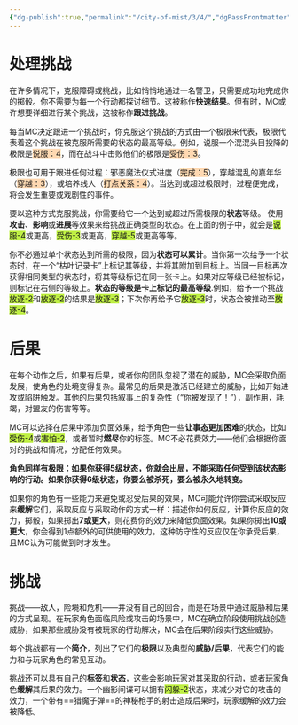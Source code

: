 ```yaml
---
{"dg-publish":true,"permalink":"/city-of-mist/3/4/","dgPassFrontmatter":true}
---
```


# 处理挑战
在许多情况下，克服障碍或挑战，比如悄悄地通过一名警卫，只需要成功地完成你的掷骰。你不需要为每一个行动都探讨细节。这被称作**快速结果**。但有时，MC或许想要详细进行某个挑战，这被称作**跟进挑战**。

每当MC决定跟进一个挑战时，你克服这个挑战的方式由一个极限来代表，极限代表着这个挑战在被克服所需要的状态的最高等级。例如，说服一个混混头目投降的极限是<span style="background:#ffd8b1">说服：4</span>，而在战斗中击败他们的极限是<span style="background:#ffd8b1">受伤：3</span>。

极限也可用于跟进任何过程：邪恶魔法仪式进度（<span style="background:#ffd8b1">完成：5</span>），穿越混乱的嘉年华（<span style="background:#ffd8b1">穿越：3</span>），或培养线人（<span style="background:#ffd8b1">打点关系：4</span>）。当达到或超过极限时，过程便完成，将会发生重要或戏剧性的事件。

要以这种方式克服挑战，你需要给它一个达到或超过所需极限的**状态**等级。 使用**攻击**、**影响**或**进展**等效果来给挑战正确类型的状态。在上面的例子中，就会是<span style="background:#bfef45">说服-4</span>或更高，<span style="background:#bfef45">受伤-3</span>或更高，<span style="background:#bfef45">穿越-5</span>或更高等等。

你不必通过单个状态达到所需的极限，因为**状态可以累计**。当你第一次给予一个状态时，在一个“枯叶记录卡”上标记其等级，并将其附加到目标上。当同一目标再次获得相同类型的状态时，将其等级标记在同一张卡上。如果对应等级已经被标记，则标记在右侧的等级上。**状态的等级是卡上标记的最高等级**.例如，给予一个挑战<span style="background:#bfef45">放逐-2</span>和<span style="background:#bfef45">放逐-2</span>的结果是<span style="background:#bfef45">放逐-3</span>；下次你再给予它<span style="background:#bfef45">放逐-3</span>时，状态会被推动至<span style="background:#bfef45">放逐-4</span>。

# 后果
在每个动作之后，如果有后果，或者你的团队忽视了潜在的威胁，MC会采取负面发展，使角色的处境变得复杂。最常见的后果是激活已经建立的威胁，比如开始进攻或陷阱触发。其他的后果包括叙事上的复杂性（“你被发现了！”），副作用，耗竭，对盟友的伤害等等。

MC可以选择在后果中添加负面效果，给予角色一些**让事态更加困难**的状态，比如<span style="background:#bfef45">受伤-4</span>或<span style="background:#bfef45">害怕-2</span>，或者暂时**燃尽**你的标签。MC不必花费效力——他们会根据你面对的挑战和情况，分配任何效果。

**角色同样有极限：如果你获得5级状态，你就会出局，不能采取任何受到该状态影响的行动。如果你获得6级状态，你要么被杀死，要么被永久地转变。**

如果你的角色有一些能力来避免或忍受后果的效果，MC可能允许你尝试采取反应来**缓解**它们，采取反应与采取动作的方式一样：描述你如何反应，计算你反应的效力，掷骰，如果掷出**7或更大**，则花费你的效力来降低负面效果。如果你掷出**10或更大**，你会得到1点额外的可供使用的效力。这种防守性的反应仅在你承受后果，且MC认为可能做到时才发生。

# 挑战
挑战——敌人，险境和危机——并没有自己的回合，而是在场景中通过威胁和后果的方式呈现。在玩家角色面临风险或攻击的场景中，MC在确立阶段使用挑战创造威胁，如果那些威胁没有被玩家的行动解决，MC会在后果阶段实行这些威胁。

每个挑战都有一个**简介**，列出了它们的**极限**以及典型的**威胁/后果**，代表它们的能力和与玩家角色的常见互动。

挑战还可以具有自己的**标签**和**状态**，这些会影响玩家对其采取的行动，或者玩家角色**缓解**其后果的效力。一个幽影间谍可以拥有<span style="background:#bfef45">闪躲-2</span>状态，来减少对它的攻击的效力，一个带有==猎魔子弹==的神秘枪手的射击造成后果时，玩家缓解的效力会被降低。
